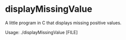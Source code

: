 # displayMissingValue

A little program in C that displays missing positive values.

Usage: ./displayMissingValue [FILE]
